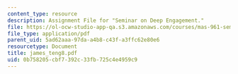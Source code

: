 ```yaml
---
content_type: resource
description: Assignment File for "Seminar on Deep Engagement."
file: https://ol-ocw-studio-app-qa.s3.amazonaws.com/courses/mas-961-seminar-on-deep-engagement-fall-2004/0b758205cbf7392c33fb725c4e4959c9_james_teng8.pdf
file_type: application/pdf
parent_uid: 5ad62aaa-97da-a4b8-c43f-a3ffc62e80e6
resourcetype: Document
title: james_teng8.pdf
uid: 0b758205-cbf7-392c-33fb-725c4e4959c9
---
```


